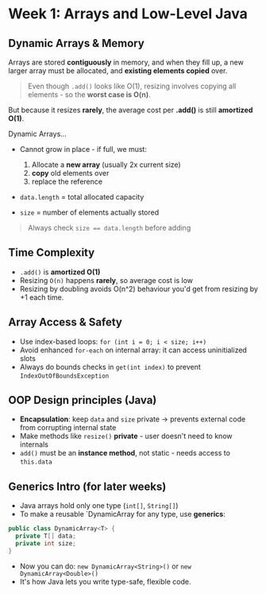 # Week 1: Arrays and Low-Level Java

## Dynamic Arrays & Memory
Arrays are stored **contiguously** in memory, and when they fill up, a new larger array must be allocated, and **existing elements copied** over.

> Even though `.add()` looks like O(1), resizing involves copying all elements - so the **worst case is O(n)**.

But because it resizes **rarely**, the average cost per **.add()** is still **amortized O(1)**.

Dynamic Arrays...
- Cannot grow in place - if full, we must:
  1. Allocate a **new array** (usually 2x current size)
  2. **copy** old elements over
  3. replace the reference

- `data.length` = total allocated capacity
- `size` = number of elements actually stored
> Always check `size == data.length` before adding

## Time Complexity
- `.add()` is **amortized O(1)**
- Resizing `O(n)` happens **rarely**, so average cost is low
- Resizing by doubling avoids O(n^2) behaviour you'd get from resizing by +1 each time.

## Array Access & Safety
- Use index-based loops: `for (int i = 0; i < size; i++)`
- Avoid enhanced `for-each` on internal array: it can access uninitialized slots
- Always do bounds checks in `get(int index)` to prevent `IndexOutOfBoundsException`

## OOP Design principles (Java)
- **Encapsulation**: keep `data` and `size` private
  -> prevents external code from corrupting internal state
- Make methods like `resize()` **private** - user doesn't need to know internals
- `add()` must be an **instance method**, not static - needs access to `this.data`

## Generics Intro (for later weeks)
- Java arrays hold only one type (`int[]`, `String[]`)
- To make a reusable `DynamicArray for any type, use **generics**:

```java
public class DynamicArray<T> {
  private T[] data;
  private int size;
}
```
- Now you can do: `new DynamicArray<String>()` or `new DynamicArray<Double>()`
- It's how Java lets you write type-safe, flexible code.

